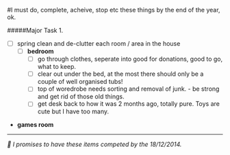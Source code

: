 #I must do, complete, acheive, stop etc these things by the end of the year, ok.


#####Major Task 1.

- [ ] spring clean and de-clutter each room / area in the house 
   -[ ] __bedroom__
      - [ ] go through clothes, seperate into good for donations, good to go, what to keep. 
      - [ ] clear out under the bed, at the most there should only be a couple of well organised tubs!
      - [ ] top of woredrobe needs sorting and removal of junk. - be strong and get rid of those old things.
      - [ ] get desk back to how it was 2 months ago, totally pure. Toys are cute but I have too many.
- __games room__



---

*📢 I promises to have these items competed by the 18/12/2014.*
